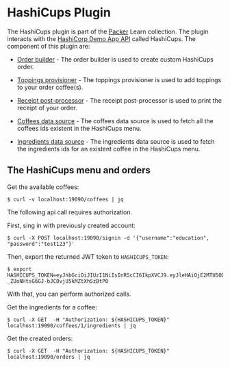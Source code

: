 # HashiCups Plugin

The HashiCups plugin is part of the [Packer](https://learn.hashicorp.com/packer) Learn collection.
The plugin interacts with the [HashiCorp Demo App API](https://github.com/hashicorp-demoapp/product-api-go) called HashiCups.
The component of this plugin are:

- [Order builder](builders/order.mdx) - The order builder is used to create custom HashiCups order.

- [Toppings provisioner](provisioners/toppings.mdx) - The toppings provisioner is used to add toppings to your order coffee(s).

- [Receipt post-processor](post-processors/receipt.mdx) - The receipt post-processor is used to
  print the receipt of your order.

- [Coffees data source](datasources/coffees.mdx) - The coffees data source is used to
  fetch all the coffees ids existent in the HashiCups menu.

- [Ingredients data source](datasources/ingredients.mdx) - The ingredients data source is used to
  fetch the ingredients ids for an existent coffee in the HashiCups menu.

## The HashiCups menu and orders

Get the available coffees:
```shell
$ curl -v localhost:19090/coffees | jq
```

The following api call requires authorization.

First, sing in with previously created account:
```shell
$ curl -X POST localhost:19090/signin -d '{"username":"education", "password":"test123"}'
```

Then, export the returned JWT token to `HASHICUPS_TOKEN`:
```shell
$ export HASHICUPS_TOKEN=eyJhbGciOiJIUzI1NiIsInR5cCI6IkpXVCJ9.eyJleHAiOjE2MTU5ODcxNzgsInVzZXJfaWQiOjEsInVzZXJuYW1lIjoiZWR1Y2F0aW9uIn0.VJQXoxror-_ZUoNHtsG6GJ-bJCOvjU5kMZtXhSzBtP0
```
With that, you can perform authorized calls.

Get the ingredients for a coffee:

````shell
$ curl -X GET  -H "Authorization: ${HASHICUPS_TOKEN}" localhost:19090/coffees/1/ingredients | jq
````

Get the created orders:
```shell
$ curl -X GET  -H "Authorization: ${HASHICUPS_TOKEN}" localhost:19090/orders | jq
```
